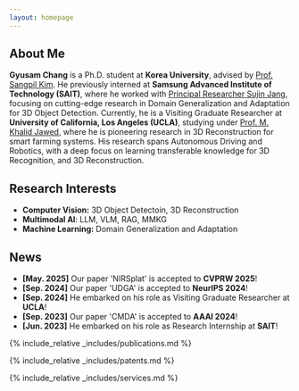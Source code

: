 ```yaml
---
layout: homepage
---
```


## About Me

**Gyusam Chang** is a Ph.D. student at **Korea University**, advised by [Prof. Sangpil Kim](https://kuaicv.com/). He previously interned at **Samsung Advanced Institute of Technology (SAIT)**, where he worked with [Principal Researcher Sujin Jang](https://sujinjang.github.io/), focusing on cutting-edge research in Domain Generalization and Adaptation for 3D Object Detection. Currently, he is a Visiting Graduate Researcher at **University of California, Los Angeles (UCLA)**, studying under [Prof. M. Khalid Jawed](https://structures.computer/), where he is pioneering research in 3D Reconstruction for smart farming systems. His research spans Autonomous Driving and Robotics, with a deep focus on learning transferable knowledge for 3D Recognition, and 3D Reconstruction.

## Research Interests

- **Computer Vision:** 3D Object Detectoin, 3D Reconstruction
- **Multimodal AI**: LLM, VLM, RAG, MMKG
- **Machine Learning:** Domain Generalization and Adaptation

## News

- **[May. 2025]** Our paper 'NIRSplat' is accepted to **CVPRW 2025**!
- **[Sep. 2024]** Our paper 'UDGA' is accepted to **NeurIPS 2024**!
- **[Sep. 2024]** He embarked on his role as Visiting Graduate Researcher at **UCLA**!
- **[Sep. 2023]** Our paper 'CMDA' is accepted to **AAAI 2024**!
- **[Jun. 2023]** He embarked on his role as Research Internship at **SAIT**!


{% include_relative _includes/publications.md %}

{% include_relative _includes/patents.md %}

{% include_relative _includes/services.md %}
